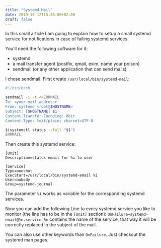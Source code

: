 ```yaml
---
title: "Systemd Mail"
date: 2019-10-12T15:46:06+02:00
draft: false
---
```


In this small article I am going to explain how to setup a small systemd service for notifications in case of failing systemd services.

You'll need the following software for it:

* systemd
* a mail transfer agent (postfix, qmail, exim, name your poison)
* sendmail (or any other application that can send mails)

I chose sendmail. First create `/usr/local/bin/systemd-mail`:

```bash
#!/bin/bash

sendmail -i -t <<ERRMAIL
To: <your mail address>
From: systemd <root@$HOSTNAME>
Subject: [$HOSTNAME] $1
Content-Transfer-Encoding: 8bit
Content-Type: text/plain; charset=UTF-8

$(systemctl status --full "$1")
ERRMAIL
```

Then create this systemd service:

```systemd
[Unit]
Description=status email for %i to user

[Service]
Type=oneshot
ExecStart=/usr/local/bin/systemd-email %i
User=nobody
Group=systemd-journal
```

The parameter `%i` works as variable for the corresponding systemd services.

Now you can add the following Line to every systemd service you like to monitor (the line has to be in the `[Unit]` section): `OnFailure=systemd-email@%n.service`. `%n` contains the name of the service, that way it will be correctly replaced in the subject of the mail.

You can also use other keywords than `OnFailure`. Just checkout the systemd man pages.


